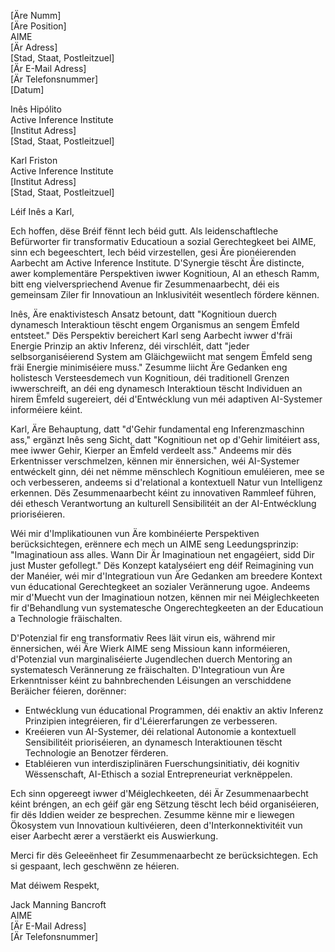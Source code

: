 [Äre Numm]  
[Äre Position]  
AIME  
[Är Adress]  
[Stad, Staat, Postleitzuel]  
[Är E-Mail Adress]  
[Är Telefonsnummer]  
[Datum]  

Inês Hipólito  
Active Inference Institute  
[Institut Adress]  
[Stad, Staat, Postleitzuel]  

Karl Friston  
Active Inference Institute  
[Institut Adress]  
[Stad, Staat, Postleitzuel]  

Léif Inês a Karl,

Ech hoffen, dëse Bréif fënnt Iech béid gutt. Als leidenschaftleche Befürworter fir transformativ Educatioun a sozial Gerechtegkeet bei AIME, sinn ech begeeschtert, Iech béid virzestellen, gesi Äre pionéierenden Aarbecht am Active Inference Institute. D'Synergie tëscht Äre distincte, awer komplementäre Perspektiven iwwer Kognitioun, AI an ethesch Ramm, bitt eng vielverspriechend Avenue fir Zesummenaarbecht, déi eis gemeinsam Ziler fir Innovatioun an Inklusivitéit wesentlech fördere kënnen.

Inês, Äre enaktivistesch Ansatz betount, datt "Kognitioun duerch dynamesch Interaktioun tëscht engem Organismus an sengem Ëmfeld entsteet." Dës Perspektiv bereichert Karl seng Aarbecht iwwer d'fräi Energie Prinzip an aktiv Inferenz, déi virschléit, datt "jeder selbsorganiséierend System am Gläichgewiicht mat sengem Ëmfeld seng fräi Energie minimiséiere muss." Zesumme liicht Äre Gedanken eng holistesch Versteesdemech vun Kognitioun, déi traditionell Grenzen iwwerschreift, an déi eng dynamesch Interaktioun tëscht Individuen an hirem Ëmfeld sugereiert, déi d'Entwécklung vun méi adaptiven AI-Systemer informéiere kéint.

Karl, Äre Behauptung, datt "d'Gehir fundamental eng Inferenzmaschinn ass," ergänzt Inês seng Sicht, datt "Kognitioun net op d'Gehir limitéiert ass, mee iwwer Gehir, Kierper an Ëmfeld verdeelt ass." Andeems mir dës Erkentnisser verschmelzen, kënnen mir ënnersichen, wéi AI-Systemer entwéckelt ginn, déi net nëmme mënschlech Kognitioun emuléieren, mee se och verbesseren, andeems si d'relational a kontextuell Natur vun Intelligenz erkennen. Dës Zesummenaarbecht kéint zu innovativen Rammleef führen, déi ethesch Verantwortung an kulturell Sensibilitéit an der AI-Entwécklung prioriséieren.

Wéi mir d'Implikatiounen vun Äre kombinéierte Perspektiven berücksichtegen, erënnere ech mech un AIME seng Leedungsprinzip: "Imaginatioun ass alles. Wann Dir Är Imaginatioun net engagéiert, sidd Dir just Muster gefollegt." Dës Konzept katalyséiert eng déif Reimagining vun der Manéier, wéi mir d'Integratioun vun Äre Gedanken am breedere Kontext vun éducational Gerechtegkeet an sozialer Verännerung ugoe. Andeems mir d'Muecht vun der Imaginatioun notzen, kënnen mir nei Méiglechkeeten fir d'Behandlung vun systematesche Ongerechtegkeeten an der Educatioun a Technologie fräischalten.

D'Potenzial fir eng transformativ Rees läit virun eis, während mir ënnersichen, wéi Äre Wierk AIME seng Missioun kann informéieren, d'Potenzial vun marginaliséierte Jugendlechen duerch Mentoring an systematesch Verännerung ze fräischalten. D'Integratioun vun Äre Erkenntnisser kéint zu bahnbrechenden Léisungen an verschiddene Beräicher féieren, dorënner:

- Entwécklung vun éducational Programmen, déi enaktiv an aktiv Inferenz Prinzipien integréieren, fir d'Léiererfarungen ze verbesseren.
- Kreéieren vun AI-Systemer, déi relational Autonomie a kontextuell Sensibilitéit prioriséieren, an dynamesch Interaktiounen tëscht Technologie an Benotzer fërderen.
- Etabléieren vun interdisziplinären Fuerschungsinitiativ, déi kognitiv Wëssenschaft, AI-Ethisch a sozial Entrepreneuriat verknëppelen.

Ech sinn opgereegt iwwer d'Méiglechkeeten, déi Är Zesummenaarbecht kéint bréngen, an ech géif gär eng Sëtzung tëscht Iech béid organiséieren, fir dës Iddien weider ze besprechen. Zesumme kënne mir e liewegen Ökosystem vun Innovatioun kultivéieren, deen d'Interkonnektivitéit vun eiser Aarbecht ærer a verstäerkt eis Auswierkung.

Merci fir dës Geleeënheet fir Zesummenaarbecht ze berücksichtegen. Ech si gespaant, Iech geschwënn ze héieren.

Mat déiwem Respekt,

Jack Manning Bancroft  
AIME  
[Är E-Mail Adress]  
[Är Telefonsnummer]